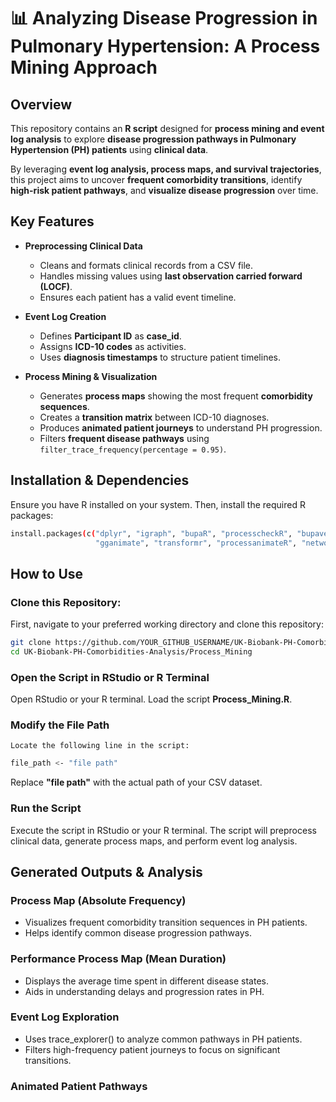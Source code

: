 # 📊 Analyzing Disease Progression in Pulmonary Hypertension: A Process Mining Approach  

## **Overview**  
This repository contains an **R script** designed for **process mining and event log analysis** to explore **disease progression pathways in Pulmonary Hypertension (PH) patients** using **clinical data**.  

By leveraging **event log analysis, process maps, and survival trajectories**, this project aims to uncover **frequent comorbidity transitions**, identify **high-risk patient pathways**, and **visualize disease progression** over time.  

## **Key Features**  
- **Preprocessing Clinical Data**  
  - Cleans and formats clinical records from a CSV file.  
  - Handles missing values using **last observation carried forward (LOCF)**.  
  - Ensures each patient has a valid event timeline.  

- **Event Log Creation**  
  - Defines **Participant ID** as **case_id**.  
  - Assigns **ICD-10 codes** as activities.  
  - Uses **diagnosis timestamps** to structure patient timelines.  

- **Process Mining & Visualization**  
  - Generates **process maps** showing the most frequent **comorbidity sequences**.  
  - Creates a **transition matrix** between ICD-10 diagnoses.  
  - Produces **animated patient journeys** to understand PH progression.  
  - Filters **frequent disease pathways** using `filter_trace_frequency(percentage = 0.95)`.  

## **Installation & Dependencies**  
Ensure you have R installed on your system. Then, install the required R packages:  

```bash
install.packages(c("dplyr", "igraph", "bupaR", "processcheckR", "bupaverse", 
                   "gganimate", "transformr", "processanimateR", "networkD3", "data.table", "zoo"))
```

## **How to Use**  

### **Clone this Repository:**  
First, navigate to your preferred working directory and clone this repository:

```bash
git clone https://github.com/YOUR_GITHUB_USERNAME/UK-Biobank-PH-Comorbidities-Analysis.git
cd UK-Biobank-PH-Comorbidities-Analysis/Process_Mining
```
### **Open the Script in RStudio or R Terminal**

Open RStudio or your R terminal.
Load the script **Process_Mining.R**.

### **Modify the File Path**
    Locate the following line in the script:
```bash
file_path <- "file path"
```
Replace **"file path"** with the actual path of your CSV dataset.

### **Run the Script**

Execute the script in RStudio or your R terminal.
The script will preprocess clinical data, generate process maps, and perform event log analysis.

## **Generated Outputs & Analysis**

### **Process Map (Absolute Frequency)**

   - Visualizes frequent comorbidity transition sequences in PH patients.
   - Helps identify common disease progression pathways.

### **Performance Process Map (Mean Duration)**

   - Displays the average time spent in different disease states.
   - Aids in understanding delays and progression rates in PH.

### **Event Log Exploration**

   - Uses trace_explorer() to analyze common pathways in PH patients.
   - Filters high-frequency patient journeys to focus on significant transitions.

### **Animated Patient Pathways**

    

